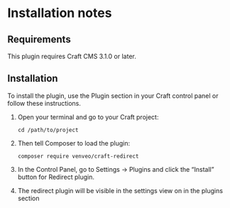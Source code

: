 # Installation notes

## Requirements

This plugin requires Craft CMS 3.1.0 or later.

## Installation

To install the plugin, use the Plugin section in your Craft control panel or follow these instructions.

1.  Open your terminal and go to your Craft project:

        cd /path/to/project

2.  Then tell Composer to load the plugin:

        composer require venveo/craft-redirect

3.  In the Control Panel, go to Settings → Plugins and click the “Install” button for Redirect plugin.

4.  The redirect plugin will be visible in the settings view on in the plugins section
